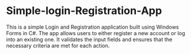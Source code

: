 # Simple-login-Registration-App
This is a simple Login and Registration application built using Windows Forms in C#. The app allows users to either register a new account or log into an existing one. It validates the input fields and ensures that the necessary criteria are met for each action.
